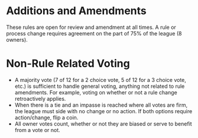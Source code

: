 # Additions and Amendments

These rules are open for review and amendment at all times.  A rule or process change requires agreement on the part of 75% of the league (8 owners).

# Non-Rule Related Voting
* A majority vote (7 of 12 for a 2 choice vote, 5 of 12 for a 3 choice vote, etc.) is sufficient to handle general voting, anything not related to rule amendments. For example, voting on whether or not a rule change retroactively applies. 
* When there is a tie and an impasse is reached where all votes are firm, the league must side with no change or no action. If both options require action/change, flip a coin.
* All owner votes count, whether or not they are biased or serve to benefit from a vote or not.
